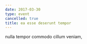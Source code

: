 ```yaml
---
date: 2017-03-30
type: event
cancelled: true
title: ea esse deserunt tempor
---
```

nulla tempor commodo cillum veniam,